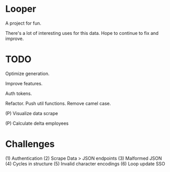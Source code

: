 # Looper

A project for fun.  


There's a lot of interesting uses for this data.  Hope to continue to fix and improve.



# TODO
Optimize generation.

Improve features.

Auth tokens.

Refactor.  Push util functions.  Remove camel case.


(P) Visualize data scrape

(P) Calculate delta employees

# Challenges
(1) Authentication
(2) Scrape Data > JSON endpoints
(3) Malformed JSON
(4) Cycles in structure
(5) Invalid character encodings
(6) Loop update SSO